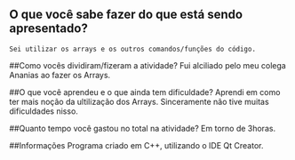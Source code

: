 ## O que você sabe fazer do que está sendo apresentado?
	Sei utilizar os arrays e os outros comandos/funções do código.

##Como vocês dividiram/fizeram a atividade?
	Fui alciliado pelo meu colega Ananias ao fazer os Arrays.

##O que você aprendeu e o que ainda tem dificuldade?
	Aprendi em como ter mais noção da ultilização dos Arrays. Sinceramente não tive muitas dificuldades nisso.

##Quanto tempo você gastou no total na atividade?
	Em torno de 3horas.

##Informações
	Programa criado em C++, utilizando o IDE Qt Creator.
